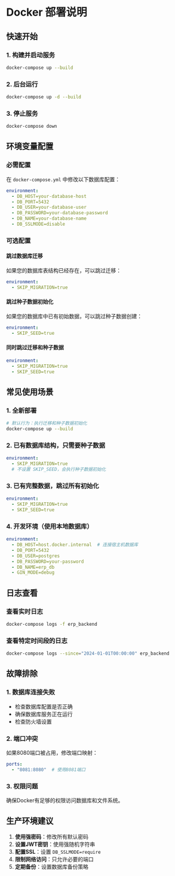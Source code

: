 # Docker 部署说明

## 快速开始

### 1. 构建并启动服务
```bash
docker-compose up --build
```

### 2. 后台运行
```bash
docker-compose up -d --build
```

### 3. 停止服务
```bash
docker-compose down
```

## 环境变量配置

### 必需配置
在 `docker-compose.yml` 中修改以下数据库配置：

```yaml
environment:
  - DB_HOST=your-database-host
  - DB_PORT=5432
  - DB_USER=your-database-user
  - DB_PASSWORD=your-database-password
  - DB_NAME=your-database-name
  - DB_SSLMODE=disable
```

### 可选配置

#### 跳过数据库迁移
如果您的数据库表结构已经存在，可以跳过迁移：
```yaml
environment:
  - SKIP_MIGRATION=true
```

#### 跳过种子数据初始化
如果您的数据库中已有初始数据，可以跳过种子数据创建：
```yaml
environment:
  - SKIP_SEED=true
```

#### 同时跳过迁移和种子数据
```yaml
environment:
  - SKIP_MIGRATION=true
  - SKIP_SEED=true
```

## 常见使用场景

### 1. 全新部署
```bash
# 默认行为：执行迁移和种子数据初始化
docker-compose up --build
```

### 2. 已有数据库结构，只需要种子数据
```yaml
environment:
  - SKIP_MIGRATION=true
  # 不设置 SKIP_SEED，会执行种子数据初始化
```

### 3. 已有完整数据，跳过所有初始化
```yaml
environment:
  - SKIP_MIGRATION=true
  - SKIP_SEED=true
```

### 4. 开发环境（使用本地数据库）
```yaml
environment:
  - DB_HOST=host.docker.internal  # 连接宿主机数据库
  - DB_PORT=5432
  - DB_USER=postgres
  - DB_PASSWORD=your-password
  - DB_NAME=erp_db
  - GIN_MODE=debug
```

## 日志查看

### 查看实时日志
```bash
docker-compose logs -f erp_backend
```

### 查看特定时间段的日志
```bash
docker-compose logs --since="2024-01-01T00:00:00" erp_backend
```

## 故障排除

### 1. 数据库连接失败
- 检查数据库配置是否正确
- 确保数据库服务正在运行
- 检查防火墙设置

### 2. 端口冲突
如果8080端口被占用，修改端口映射：
```yaml
ports:
  - "8081:8080"  # 使用8081端口
```

### 3. 权限问题
确保Docker有足够的权限访问数据库和文件系统。

## 生产环境建议

1. **使用强密码**：修改所有默认密码
2. **设置JWT密钥**：使用强随机字符串
3. **配置SSL**：设置 `DB_SSLMODE=require`
4. **限制网络访问**：只允许必要的端口
5. **定期备份**：设置数据库备份策略 